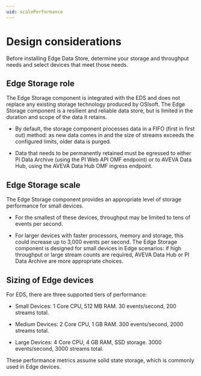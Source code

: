 ```yaml
---
uid: scalePerformance
---
```


# Design considerations

Before installing Edge Data Store, determine your storage and throughput needs and select devices that meet those needs.

## Edge Storage role

The Edge Storage component is integrated with the EDS and does not replace any existing storage technology produced by OSIsoft. The Edge Storage component is a resilient and reliable data store, but is limited in the duration and scope of the data it retains.

* By default, the storage component processes data in a FIFO (first in first out) method: as new data comes in and the size of streams exceeds the configured limits, older data is purged.

* Data that needs to be permanently retained must be egressed to either PI Data Archive (using the PI Web API OMF endpoint) or to AVEVA Data Hub, using the AVEVA Data Hub OMF ingress endpoint.

## Edge Storage scale

The Edge Storage component provides an appropriate level of storage performance for small devices.

* For the smallest of these devices, throughput may be limited to tens of events per second.

* For larger devices with faster processors, memory and storage, this could increase up to 3,000 events per second. The Edge Storage component is designed for small devices in Edge scenarios: if high throughput or large stream counts are required, AVEVA Data Hub or PI Data Archive are more appropriate choices.

## Sizing of Edge devices

For EDS, there are three supported tiers of performance:

* Small Devices: 1 Core CPU, 512 MB RAM. 30 events/second, 200 streams total.

* Medium Devices: 2 Core CPU, 1 GB RAM. 300 events/second, 2000 streams total.

* Large Devices: 4 Core CPU, 4 GB RAM, SSD storage. 3000 events/second, 3000 streams total.

These performance metrics assume solid state storage, which is commonly used in Edge devices.
